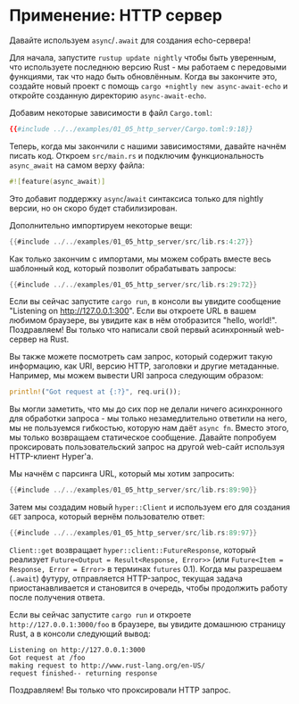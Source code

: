 # Применение: HTTP сервер

Давайте используем `async`/`.await` для создания echo-сервера!

Для начала, запустите `rustup update nightly` чтобы 
быть уверенным, что используете последнюю версию Rust - мы 
работаем с передовыми функциями, так что надо быть 
обновлённым. Когда вы закончите это, создайте новый проект с 
помощь `cargo +nightly new async-await-echo` и 
откройте созданную директорию `async-await-echo`.

Добавим некоторые зависимости в файл `Cargo.toml`:

```toml
{{#include ../../examples/01_05_http_server/Cargo.toml:9:18}}
```

Теперь, когда мы закончили с нашими зависимостями, давайте 
начнём писать код. Откроем `src/main.rs` и 
подключим функциональность `async_await` на самом 
верху файла:

```rust
#![feature(async_await)]
```

Это добавит поддержку `async`/`await`
синтаксиса только для nightly версии, но он скоро будет
стабилизирован.

Дополнительно импортируем некоторые вещи:

```rust
{{#include ../../examples/01_05_http_server/src/lib.rs:4:27}}
```

Как только закончим с импортами, мы можем собрать вместе весь
шаблонный код, который позволит обрабатывать запросы:

```rust
{{#include ../../examples/01_05_http_server/src/lib.rs:29:72}}
```

Если вы сейчас запустите `cargo run`, в консоли вы 
увидите сообщение "Listening on http://127.0.0.1:300". Если вы 
откроете URL в вашем любимом браузере, вы увидите как в нём 
отобразится "hello, world!". Поздравляем! Вы только что написали 
свой первый асинхронный web-сервер на Rust.

Вы также можете посмотреть сам запрос, который содержит такую 
информацию, как URI, версию HTTP, заголовки и другие 
метаданные. Например, мы можем вывести URI запроса 
следующим образом:

```rust
println!("Got request at {:?}", req.uri());
```

Вы могли заметить, что мы до сих пор не делали ничего 
асинхронного для обработки запроса - мы только незамедлительно 
ответили на него, мы не пользуемся гибкостью, которую нам даёт 
`async fn`. Вместо этого, мы только возвращаем 
статическое сообщение. Давайте попробуем проксировать 
пользовательский запрос на другой web-сайт используя 
HTTP-клиент Hyper'а.

Мы начнём с парсинга URL, который мы хотим запросить:

```rust
{{#include ../../examples/01_05_http_server/src/lib.rs:89:90}}
```

Затем мы создадим новый `hyper::Client` и 
используем его для создания `GET` запроса, который 
вернём пользователю ответ:

```rust
{{#include ../../examples/01_05_http_server/src/lib.rs:89:97}}
```

`Client::get` возвращает 
`hyper::client::FutureResponse`, который реализует 
`Future<Output = Result<Response, Error>>` 
(или `Future<Item = Response, Error = Error>` в 
терминах `futures` 0.1). Когда мы разрешаем (`.await`) 
футуру, отправляется HTTP-запрос, текущая задача 
приостанавливается и становится в очередь, чтобы продолжить 
работу после получения ответа.

Если вы сейчас запустите `cargo run` и откроете 
`http://127.0.0.1:3000/foo` в браузере, вы увидите 
домашнюю страницу Rust, а в консоли следующий вывод:

```
Listening on http://127.0.0.1:3000
Got request at /foo
making request to http://www.rust-lang.org/en-US/
request finished-- returning response
```

Поздравляем! Вы только что проксировали HTTP запрос.
